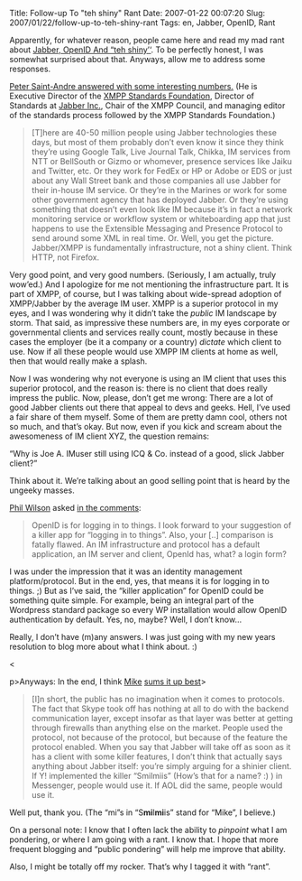 Title: Follow-up To "teh shiny" Rant
Date: 2007-01-22 00:07:20
Slug: 2007/01/22/follow-up-to-teh-shiny-rant
Tags: en, Jabber, OpenID, Rant


Apparently, for whatever reason, people came here and read my mad rant about
[Jabber, OpenID And “teh shiny’‘][1]. To be perfectly honest, I was somewhat
surprised about that. Anyways, allow me to address some responses.

[Peter Saint-Andre answered with some interesting numbers.][2] (He is
Executive Director of the [XMPP Standards Foundation][3], Director of
Standards at [Jabber Inc.][4], Chair of the XMPP Council, and managing editor
of the standards process followed by the XMPP Standards Foundation.)

> [T]here are 40-50 million people using Jabber technologies these days, but
most of them probably don’t even know it since they think they’re using Google
Talk, Live Journal Talk, Chikka, IM services from NTT or BellSouth or Gizmo or
whomever, presence services like Jaiku and Twitter, etc. Or they work for
FedEx or HP or Adobe or EDS or just about any Wall Street bank and those
companies all use Jabber for their in-house IM service. Or they’re in the
Marines or work for some other government agency that has deployed Jabber. Or
they’re using something that doesn’t even look like IM because it’s in fact a
network monitoring service or workflow system or whiteboarding app that just
happens to use the Extensible Messaging and Presence Protocol to send around
some XML in real time. Or. Well, you get the picture. Jabber/XMPP is
fundamentally infrastructure, not a shiny client. Think HTTP, not Firefox.

Very good point, and very good numbers. (Seriously, I am actually, truly
wow’ed.) And I apologize for me not mentioning the infrastructure part. It is
part of XMPP, of course, but I was talking about wide-spread adoption of
XMPP/Jabber by the average IM user. XMPP is a superior protocol in my eyes,
and I was wondering why it didn’t take the _public_ IM landscape by storm.
That said, as impressive these numbers are, in my eyes corporate or
governmental clients and services really count, mostly because in these cases
the employer (be it a company or a country) _dictate_ which client to use. Now
if all these people would use XMPP IM clients at home as well, then that would
really make a splash.

Now I was wondering why not everyone is using an IM client that uses this
superior protocol, and the reason is: there is no client that does really
impress the public. Now, please, don’t get me wrong: There are a lot of good
Jabber clients out there that appeal to devs and geeks. Hell, I’ve used a fair
share of them myself. Some of them are pretty damn cool, others not so much,
and that’s okay. But now, even if you kick and scream about the awesomeness of
IM client XYZ, the question remains:

“Why is Joe A. IMuser still using ICQ & Co. instead of a good, slick Jabber
client?”

Think about it. We’re talking about an good selling point that is heard by the
ungeeky masses.

[Phil Wilson][5] asked [in the comments][6]:

> OpenID is for logging in to things. I look forward to your suggestion of a
killer app for “logging in to things”. Also, your [..] comparison is fatally
flawed. An IM infrastructure and protocol has a default application, an IM
server and client, OpenId has, what? a login form?

I was under the impression that it was an identity management
platform/protocol. But in the end, yes, that means it is for logging in to
things. ;) But as I’ve said, the “killer application” for OpenID could be
something quite simple. For example, being an integral part of the Wordpress
standard package so every WP installation would allow OpenID authentication by
default. Yes, no, maybe? Well, I don’t know…

Really, I don’t have (m)any answers. I was just going with my new years
resolution to blog more about what I think about. :)

<

p>Anyways: In the end, I think [Mike][7] [sums it up best][8]>

> [I]n short, the public has no imagination when it comes to protocols. The
fact that Skype took off has nothing at all to do with the backend
communication layer, except insofar as that layer was better at getting
through firewalls than anything else on the market. People used the protocol,
not because of the protocol, but because of the feature the protocol enabled.
When you say that Jabber will take off as soon as it has a client with some
killer features, I don’t think that actually says anything about Jabber
itself: you’re simply arguing for a shinier client. If Y! implemented the
killer “Smilmiis” (How’s that for a name? :) ) in Messenger, people would use
it. If AOL did the same, people would use it.

Well put, thank you. (The “mi”s in “S**mi**l**mi**is” stand for “Mike”, I
believe.)

On a personal note: I know that I often lack the ability to _pinpoint_ what I
am pondering, or where I am going with a rant. I know that. I hope that more
frequent blogging and “public pondering” will help me improve that ability.

Also, I might be totally off my rocker. That’s why I tagged it with “rant”.

   [1]: http://carlo.zottmann.org/2007/01/19/jabber-openid-and-teh-shiny
   [2]: http://saint-andre.com/blog/2007-01.html#2007-01-19T12:37
   [3]: http://www.xmpp.org/xsf/
   [4]: http://www.jabber.com/
   [5]: http://philwilson.org/blog/
   [6]: http://carlo.zottmann.org/2007/01/19/jabber-openid-and-teh-shiny/#comment-5135
   [7]: http://www.mikewest.org/
   [8]: http://</p
